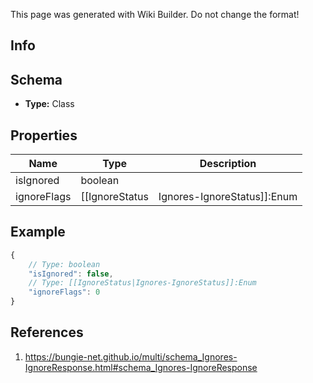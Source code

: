<span class="wiki-builder">This page was generated with Wiki Builder. Do not change the format!</span>

## Info

## Schema
* **Type:** Class

## Properties
Name | Type | Description
---- | ---- | -----------
isIgnored | boolean | 
ignoreFlags | [[IgnoreStatus|Ignores-IgnoreStatus]]:Enum | 

## Example
```javascript
{
    // Type: boolean
    "isIgnored": false,
    // Type: [[IgnoreStatus|Ignores-IgnoreStatus]]:Enum
    "ignoreFlags": 0
}

```

## References
1. https://bungie-net.github.io/multi/schema_Ignores-IgnoreResponse.html#schema_Ignores-IgnoreResponse
